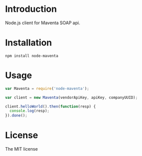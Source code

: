 Introduction
============

Node.js client for Maventa SOAP api.


Installation
============

`npm install node-maventa`

Usage
=====

```js
var Maventa = require('node-maventa');

var client = new Maventa(vendorApiKey, apiKey, companyUUID);

client.helloWorld().then(function(resp) {
  console.log(resp);
}).done();
```


License
=======

The MIT license
